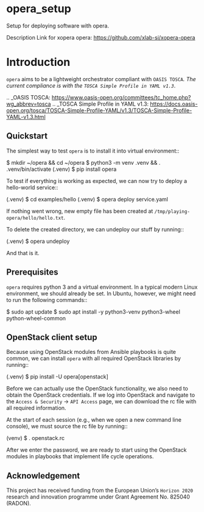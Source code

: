 # opera_setup
Setup for deploying software with opera.

Description Link for xopera opera: https://github.com/xlab-si/xopera-opera

Introduction
============

``opera`` aims to be a lightweight orchestrator compliant with `OASIS TOSCA`_.
The current compliance is with the `TOSCA Simple Profile in YAML v1.3`_.

.. _OASIS TOSCA: https://www.oasis-open.org/committees/tc_home.php?wg_abbrev=tosca
.. _TOSCA Simple Profile in YAML v1.3: https://docs.oasis-open.org/tosca/TOSCA-Simple-Profile-YAML/v1.3/TOSCA-Simple-Profile-YAML-v1.3.html


Quickstart
----------

The simplest way to test ``opera`` is to install it into virtual environment::

  $ mkdir ~/opera && cd ~/opera
  $ python3 -m venv .venv && . .venv/bin/activate
  (.venv) $ pip install opera

To test if everything is working as expected, we can now try to deploy a
hello-world service::

  (.venv) $ cd examples/hello
  (.venv) $ opera deploy service.yaml

If nothing went wrong, new empty file has been created at
``/tmp/playing-opera/hello/hello.txt``.

To delete the created directory, we can undeploy our stuff by running::

   (.venv) $ opera undeploy

And that is it.


Prerequisites
-------------

``opera`` requires python 3 and a virtual environment. In a typical modern
Linux environment, we should already be set. In Ubuntu, however, we might need
to run the following commands::

  $ sudo apt update
  $ sudo apt install -y python3-venv python3-wheel python-wheel-common


OpenStack client setup
----------------------

Because using OpenStack modules from Ansible playbooks is quite common, we can
install ``opera`` with all required OpenStack libraries by running::

  (.venv) $ pip install -U opera[openstack]

Before we can actually use the OpenStack functionality, we also need to obtain
the OpenStack credentials. If we log into OpenStack and navigate to the
``Access & Security`` -> ``API Access`` page, we can download the rc file with
all required information.

At the start of each session (e.g., when we open a new command line console),
we must source the rc file by running::

  (venv) $ . openstack.rc

After we enter the password, we are ready to start using the OpenStack modules
in playbooks that implement life cycle operations.

Acknowledgement
---------------

This project has received funding from the European Union’s `Horizon 2020`
research and innovation programme under Grant Agreement No. 825040 (RADON).
